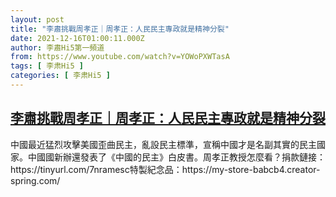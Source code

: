 ```yaml
---
layout: post
title: "李肅挑戰周孝正｜周孝正：人民民主專政就是精神分裂"
date: 2021-12-16T01:00:11.000Z
author: 李肅Hi5第一頻道
from: https://www.youtube.com/watch?v=YOWoPXWTasA
tags: [ 李肃Hi5 ]
categories: [ 李肃Hi5 ]
---
```

<!--1639616411000-->
[李肅挑戰周孝正｜周孝正：人民民主專政就是精神分裂](https://www.youtube.com/watch?v=YOWoPXWTasA)
------

<div>
中國最近猛烈攻擊美國歪曲民主，亂設民主標準，宣稱中國才是名副其實的民主國家。中國國新辦還發表了《中國的民主》白皮書。周孝正教授怎麼看？捐款鏈接：https://tinyurl.com/7nramesc特製紀念品：https://my-store-babcb4.creator-spring.com/
</div>
